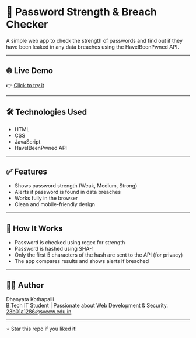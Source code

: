 # 🔐 Password Strength & Breach Checker

A simple web app to check the strength of passwords and find out if they have been leaked in any data breaches using the HaveIBeenPwned API.

---

## 🌐 Live Demo

👉 [Click to try it](https://sree1577.github.io/password-checker/)

---

## 🛠️ Technologies Used

- HTML
- CSS
- JavaScript
- HaveIBeenPwned API

---

## ✅ Features

- Shows password strength (Weak, Medium, Strong)
- Alerts if password is found in data breaches
- Works fully in the browser
- Clean and mobile-friendly design

---

## 📌 How It Works

- Password is checked using regex for strength
- Password is hashed using SHA-1
- Only the first 5 characters of the hash are sent to the API (for privacy)
- The app compares results and shows alerts if breached

---

## 👩‍💻 Author

Dhanyata Kothapalli  
B.Tech IT Student | Passionate about Web Development & Security.
23b01a1286@svecw.edu.in


---

⭐ Star this repo if you liked it!

